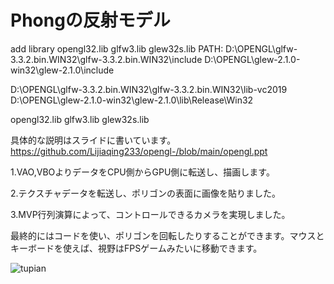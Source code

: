# Phongの反射モデル

add library
opengl32.lib
glfw3.lib
glew32s.lib
PATH:
D:\OPENGL\glfw-3.3.2.bin.WIN32\glfw-3.3.2.bin.WIN32\include
D:\OPENGL\glew-2.1.0-win32\glew-2.1.0\include

D:\OPENGL\glfw-3.3.2.bin.WIN32\glfw-3.3.2.bin.WIN32\lib-vc2019
D:\OPENGL\glew-2.1.0-win32\glew-2.1.0\lib\Release\Win32

opengl32.lib
glfw3.lib
glew32s.lib





具体的な説明はスライドに書いています。https://github.com/Lijiaqing233/opengl-/blob/main/opengl.ppt

1.VAO,VBOよりデータをCPU側からGPU側に転送し、描画します。

2.テクスチャデータを転送し、ポリゴンの表面に画像を貼りました。 

3.MVP行列演算によって、コントロールできるカメラを実現しました。

最終的にはコードを使い、ポリゴンを回転したりすることができます。マウスとキーボードを使えば、視野はFPSゲームみたいに移動できます。

![tupian](https://github.com/Lijiaqing233/opengl-/blob/main/guangyuan.gif)


